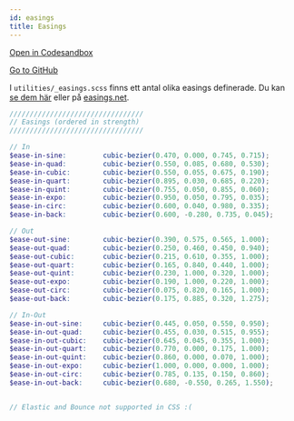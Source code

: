 ```yaml
---
id: easings
title: Easings
---
```

[Open in Codesandbox](https://codesandbox.io/s/github/DanielJohnsson87/raket-factory/tree/dionysos-easing-example/dionysos)

[Go to GitHub](https://github.com/DanielJohnsson87/raket-factory/tree/master/dionysos)

I `utilities/_easings.scss` finns ett antal olika easings definerade. Du kan [se dem här](https://codesandbox.io/s/github/DanielJohnsson87/raket-factory/tree/dionysos-easing-example/dionysos)
eller på [easings.net](https://easings.net/).


````scss
/////////////////////////////////
// Easings (ordered in strength)
/////////////////////////////////

// In
$ease-in-sine:         cubic-bezier(0.470, 0.000, 0.745, 0.715);
$ease-in-quad:         cubic-bezier(0.550, 0.085, 0.680, 0.530);
$ease-in-cubic:        cubic-bezier(0.550, 0.055, 0.675, 0.190);
$ease-in-quart:        cubic-bezier(0.895, 0.030, 0.685, 0.220);
$ease-in-quint:        cubic-bezier(0.755, 0.050, 0.855, 0.060);
$ease-in-expo:         cubic-bezier(0.950, 0.050, 0.795, 0.035);
$ease-in-circ:         cubic-bezier(0.600, 0.040, 0.980, 0.335);
$ease-in-back:         cubic-bezier(0.600, -0.280, 0.735, 0.045);

// Out
$ease-out-sine:        cubic-bezier(0.390, 0.575, 0.565, 1.000);
$ease-out-quad:        cubic-bezier(0.250, 0.460, 0.450, 0.940);
$ease-out-cubic:       cubic-bezier(0.215, 0.610, 0.355, 1.000);
$ease-out-quart:       cubic-bezier(0.165, 0.840, 0.440, 1.000);
$ease-out-quint:       cubic-bezier(0.230, 1.000, 0.320, 1.000);
$ease-out-expo:        cubic-bezier(0.190, 1.000, 0.220, 1.000);
$ease-out-circ:        cubic-bezier(0.075, 0.820, 0.165, 1.000);
$ease-out-back:        cubic-bezier(0.175, 0.885, 0.320, 1.275);

// In-Out
$ease-in-out-sine:     cubic-bezier(0.445, 0.050, 0.550, 0.950);
$ease-in-out-quad:     cubic-bezier(0.455, 0.030, 0.515, 0.955);
$ease-in-out-cubic:    cubic-bezier(0.645, 0.045, 0.355, 1.000);
$ease-in-out-quart:    cubic-bezier(0.770, 0.000, 0.175, 1.000);
$ease-in-out-quint:    cubic-bezier(0.860, 0.000, 0.070, 1.000);
$ease-in-out-expo:     cubic-bezier(1.000, 0.000, 0.000, 1.000);
$ease-in-out-circ:     cubic-bezier(0.785, 0.135, 0.150, 0.860);
$ease-in-out-back:     cubic-bezier(0.680, -0.550, 0.265, 1.550);


// Elastic and Bounce not supported in CSS :(

````
